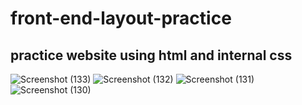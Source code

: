 # front-end-layout-practice
## practice website using html and internal css
![Screenshot (133)](https://github.com/ommipatil13/front-end-layout-practice/assets/53828859/92cac222-d16b-41b3-b596-7ccc43387dbe)
![Screenshot (132)](https://github.com/ommipatil13/front-end-layout-practice/assets/53828859/ce656cdc-931f-46e6-a6e7-9e0608e131ff)
![Screenshot (131)](https://github.com/ommipatil13/front-end-layout-practice/assets/53828859/8eb2280f-711b-4bc9-94ba-c883d1a066dc)
![Screenshot (130)](https://github.com/ommipatil13/front-end-layout-practice/assets/53828859/6d24e243-cd5a-43a1-ace6-ce7bded2ab4d)
